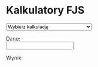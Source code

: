 ﻿# Kalkulatory FJS

<select id="computations">
  <option value="">Wybierz kalkulację</option>
  <option value="comma">Obliczanie komatów formalnych</option>
  <option value="tofjs">Zamiana ułamków na interwały FJS</option>
  <option value="fromfjs">Zamiana interwałów FJS na ułamki</option>
  <option value="setlambda">Regulacja promienia tolerancji</option>
</select>

Dane: <br />
<input type="text" id="input">

Wynik: <br />
<div id="output"></div>

<link rel="stylesheet" href="../assets/calc/calcsheets.css">
<script src="../assets/calc/fjs.js"></script>
<script src="../assets/calc/calc.js"></script>
<script>
  var loc = {
         centValue: "centów",
             shift: "przeniesienie",
       outputComma: "komat formalny",
    outputInterval: "nazwa interwału",
             ratio: "wartość",
           noInput: "Nie podałeś żadnych danych.",
     cantFactorize: "„%1” – nie umiem tego rozłożyć na czynniki.",
        notANumber: "„%1” to nie liczba.",
       wrongFormat: "Nie rozumiem formatu.",
   wrongIntVariant: "Interwał „%1” i wariant „%2” nie pasują do siebie.",
       wrongFactor: "Alteracje FJS-owe nie mogą zawierać czynników 2 ani 3.",
     noComputation: "Nie wybrałeś kalkulacji – wybierz jedną z listy.",
          notPrime: "„%1” to nie liczba pierwsza.",
    butPythagorean: "2 i 3 to odpowiednio oktawy i kwinty pitagorejskie – nie przypisuje się im alteracji FJS-owych.",
           notFrac: "Na wejściu nie ma ułamka (tak, jak 5/3 lub 928/777).",
              div0: "Nie dziel przez zero, ty draniu!",
           notReal: "„%1” to nie liczba rzeczywista podana w postaci rozwinięcia dziesiętnego.",
         radiusSet: "Promień tolerancji wynosi teraz %1.",

             comma: "Ta kalkulacja znajduje przeniesienie kwintowe i komat formalny (z rozmiarem w centach) dla podanej liczby pierwszej, większej niż 3.",
             tofjs: "Ta kalkulacja wyznacza (jednoznacznie) interwał FJS-owy odpowiadający podanemu ułamkowi. <br>Alteracje FJS-owe nie są przedstawione w postaci wymnożonej. Interwały mniejsze niż pryma czysta są zapisane liczbą ujemną (interwał w dół, tak jak w notacji kolorów Kite'a) – na przykład 5/4 to <code>M3^5</code>, a 4/5 – <code>M-3_5</code>. <br><strong>Uwaga.</strong> Kalkulator używa angielskich nazw interwałów, czyli „m3” to nasze 3&gt;.",
           fromfjs: "Ta kalkulacja wyznacza (jednoznacznie) ułamek odpowiadający dowolnemu interwałowi FJS-owemu. <br>Początek alteracji otonalnych musisz zasygnalizować znakiem karety (^), a utonalnych – podkreślnikiem (\_). Poszczególne alteracje możesz zostawić nieprzemnożone ze sobą; możesz też użyć liczby ujemnej na oznaczenie interwału w dół. <br><strong>Uwaga.</strong> Kalkulator używa angielskich nazw interwałów, czyli „m3” to nasze 3&gt;.",
         setlambda: "Zmień promień tolerancji na dowolną wartość, podaną w postaci rozwinięcia dziesiętnego, pomiędzy 1 a sqrt(2). <br>Wprowadzenie słowa „default” (ang. „domyślny”) przywróci promień do wartości domyślnej λ = pierwiastek z 33/31."
  };
</script>
